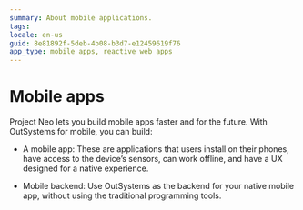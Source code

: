 ```yaml
---
summary: About mobile applications.
tags:
locale: en-us
guid: 8e81892f-5deb-4b08-b3d7-e12459619f76
app_type: mobile apps, reactive web apps
---
```


# Mobile apps

Project Neo lets you build mobile apps faster and for the future. With OutSystems for mobile, you can build:

* A mobile app: These are applications that users install on their phones, have access to the device’s sensors, can work offline, and have a UX designed for a native experience.

* Mobile backend: Use OutSystems as the backend for your native mobile app, without using the traditional programming tools.